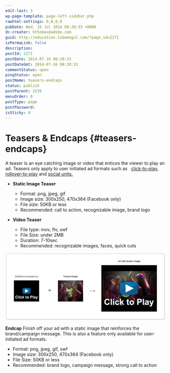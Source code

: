 ```yaml
---
edit-last: 3
wp-page-template: page-left-sidebar.php
rawhtml-settings: 0,0,0,0
pubDate: Wed, 16 Jul 2014 08:20:33 +0000
dc-creator: hthomas@adobe.com
guid: http://education.tubemogul.com/?page_id=2271
isPermaLink: false
description: 
postId: 2271
postDate: 2014-07-16 00:20:33
postDateGmt: 2014-07-16 08:20:33
commentStatus: open
pingStatus: open
postName: teasers-endcaps
status: publish
postParent: 2539
menuOrder: 0
postType: page
postPassword: 
isSticky: 0
---
```


# Teasers & Endcaps {#teasers-endcaps}

A teaser is an eye catching image or video that entices the viewer to play an ad. Teasers only apply to user initiated ad formats such as &nbsp; [click-to-play](../../../../user-guide/planning/ad-formats/in-display/click-to-play.md), [rollover-to-play](../../../../user-guide/planning/ad-formats/in-display/rollover-to-play.md) and [social units.](../../../../user-guide/planning/ad-formats/social.md)

* **Static Image&nbsp;Teaser**

    * Format: png, jpeg, gif
    * Image size: 300x250, 470x364 (Facebook only)
    * File size: 50KB or less
    * Recommended: call to action, recognizable image, brand logo

* **Video&nbsp;Teaser**

    * File type: mov, flv, swf
    * File Size: under 2MB
    * Duration: 7-10sec
    * Recommended: recognizable images, faces, quick cuts

[ ![image2013-3-25 10-33-26](assets/image2013-3-25-10-33-26.jpeg)](assets/image2013-3-25-10-33-26.jpeg)   

**Endcap**
Finish off your ad with a static image that reinforces the brand/campaign message. This is also a feature only available for user-initiated ad formats.

* Format: png, jpeg, gif, swf
* Image size:&nbsp;300x250, 470x364 (Facebook only)
* File Size: 50KB or less
* Recommended: brand logo, campaign message, strong call to action

